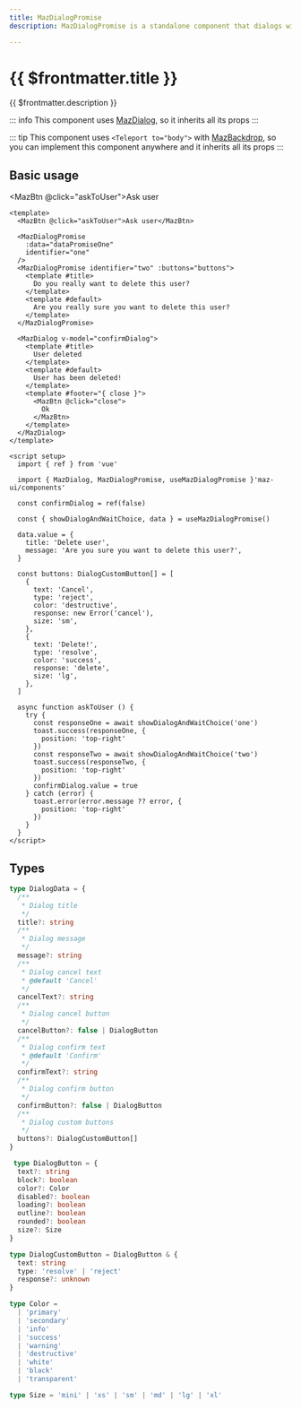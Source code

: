 ```yaml
---
title: MazDialogPromise
description: MazDialogPromise is a standalone component that dialogs with the user to show important information and propose confirmation. You should wait for this response with await.

---
```


# {{ $frontmatter.title }}

{{ $frontmatter.description }}

<!--@include: ./../.vitepress/mixins/getting-started.md-->

::: info
This component uses [MazDialog](./maz-dialog.md), so it inherits all its props
:::

::: tip
This component uses `<Teleport to="body">` with [MazBackdrop](./maz-backdrop.md), so you can implement this component anywhere and it inherits all its props
:::

## Basic usage

<MazBtn @click="askToUser">Ask user</MazBtn>

<MazDialogPromise identifier="one" />

<MazDialogPromise identifier="two" :buttons="buttons">
  <template #title>
    Do you really want to delete this user?
  </template>
  <template #default>
    Are you really sure you want to delete this user?
  </template>
</MazDialogPromise>

<MazDialog v-model="confirmDialog">
  <template #title>
    User deleted
  </template>
  <template #default>
    User has been deleted!
  </template>
  <template #footer="{ close }">
    <MazBtn @click="close">
      Ok
    </MazBtn>
  </template>
</MazDialog>

```vue
<template>
  <MazBtn @click="askToUser">Ask user</MazBtn>

  <MazDialogPromise
    :data="dataPromiseOne"
    identifier="one"
  />
  <MazDialogPromise identifier="two" :buttons="buttons">
    <template #title>
      Do you really want to delete this user?
    </template>
    <template #default>
      Are you really sure you want to delete this user?
    </template>
  </MazDialogPromise>

  <MazDialog v-model="confirmDialog">
    <template #title>
      User deleted
    </template>
    <template #default>
      User has been deleted!
    </template>
    <template #footer="{ close }">
      <MazBtn @click="close">
        Ok
      </MazBtn>
    </template>
  </MazDialog>
</template>

<script setup>
  import { ref } from 'vue'

  import { MazDialog, MazDialogPromise, useMazDialogPromise }'maz-ui/components'

  const confirmDialog = ref(false)

  const { showDialogAndWaitChoice, data } = useMazDialogPromise()

  data.value = {
    title: 'Delete user',
    message: 'Are you sure you want to delete this user?',
  }

  const buttons: DialogCustomButton[] = [
    {
      text: 'Cancel',
      type: 'reject',
      color: 'destructive',
      response: new Error('cancel'),
      size: 'sm',
    },
    {
      text: 'Delete!',
      type: 'resolve',
      color: 'success',
      response: 'delete',
      size: 'lg',
    },
  ]

  async function askToUser () {
    try {
      const responseOne = await showDialogAndWaitChoice('one')
      toast.success(responseOne, {
        position: 'top-right'
      })
      const responseTwo = await showDialogAndWaitChoice('two')
      toast.success(responseTwo, {
        position: 'top-right'
      })
      confirmDialog.value = true
    } catch (error) {
      toast.error(error.message ?? error, {
        position: 'top-right'
      })
    }
  }
</script>
```

## Types

```ts
type DialogData = {
  /**
   * Dialog title
   */
  title?: string
  /**
   * Dialog message
   */
  message?: string
  /**
   * Dialog cancel text
   * @default 'Cancel'
   */
  cancelText?: string
  /**
   * Dialog cancel button
   */
  cancelButton?: false | DialogButton
  /**
   * Dialog confirm text
   * @default 'Confirm'
   */
  confirmText?: string
  /**
   * Dialog confirm button
   */
  confirmButton?: false | DialogButton
  /**
   * Dialog custom buttons
   */
  buttons?: DialogCustomButton[]
}

 type DialogButton = {
  text?: string
  block?: boolean
  color?: Color
  disabled?: boolean
  loading?: boolean
  outline?: boolean
  rounded?: boolean
  size?: Size
}

type DialogCustomButton = DialogButton & {
  text: string
  type: 'resolve' | 'reject'
  response?: unknown
}

type Color =
  | 'primary'
  | 'secondary'
  | 'info'
  | 'success'
  | 'warning'
  | 'destructive'
  | 'white'
  | 'black'
  | 'transparent'

type Size = 'mini' | 'xs' | 'sm' | 'md' | 'lg' | 'xl'
```

<!--@include: ./../.vitepress/generated-docs/maz-dialog-promise.doc.md-->

<script setup lang="ts">
  import { ref } from 'vue'
  import { useToast } from 'maz-ui/src/composables/useToast'
  import MazDialogPromise, {
    useMazDialogPromise, type DialogCustomButton, type DialogData
  } from 'maz-ui/src/components/MazDialogPromise.vue'

  const { showDialogAndWaitChoice, data } = useMazDialogPromise()
  const confirmDialog = ref(false)
  const toast = useToast()

  async function askToUser () {
    try {
      const responseOne = await showDialogAndWaitChoice('one')
      toast.success(responseOne, {
        position: 'top-right'
      })
      const responseTwo = await showDialogAndWaitChoice('two')
      toast.success(responseTwo, {
        position: 'top-right'
      })
      confirmDialog.value = true
    } catch (error) {
      toast.error(error.message, {
        position: 'top-right'
      })
    }
  }

  data.value = {
    title: 'Delete user',
    message: 'Are you sure you want to delete this user?',
  }

  const buttons: DialogCustomButton[] = [
    {
      text: 'Cancel',
      type: 'reject',
      color: 'destructive',
      response: new Error('cancel'),
      size: 'sm',
    },
    {
      text: 'Delete!',
      type: 'resolve',
      color: 'success',
      response: 'delete',
      size: 'lg',
    },
  ]
</script>
